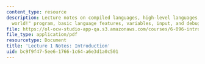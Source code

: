 ```yaml
---
content_type: resource
description: Lecture notes on compiled languages, high-level languages, C++, a "Hello,
  world!" program, basic language features, variables, input, and debugging.
file: https://ol-ocw-studio-app-qa.s3.amazonaws.com/courses/6-096-introduction-to-c-january-iap-2011/bc9f9f475ee617661c64a6e3d1a0c501_MIT6_096IAP11_lec01.pdf
file_type: application/pdf
resourcetype: Document
title: 'Lecture 1 Notes: Introduction'
uid: bc9f9f47-5ee6-1766-1c64-a6e3d1a0c501
---
```

